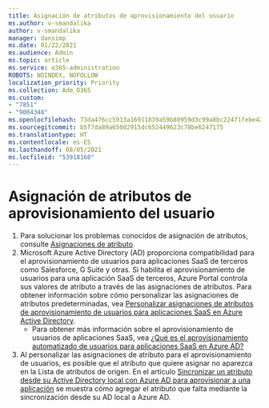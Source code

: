 ```yaml
---
title: Asignación de atributos de aprovisionamiento del usuario
ms.author: v-smandalika
author: v-smandalika
manager: dansimp
ms.date: 01/22/2021
ms.audience: Admin
ms.topic: article
ms.service: o365-administration
ROBOTS: NOINDEX, NOFOLLOW
localization_priority: Priority
ms.collection: Adm_O365
ms.custom:
- "7851"
- "9004348"
ms.openlocfilehash: 73da476cc5913a16911839a59b80959d3c99a8bc22471febe421b022ce2c49ae
ms.sourcegitcommit: b5f7da89a650d2915dc652449623c78be6247175
ms.translationtype: HT
ms.contentlocale: es-ES
ms.lasthandoff: 08/05/2021
ms.locfileid: "53918160"
---
```

# <a name="user-provisioning-attribute-mapping"></a>Asignación de atributos de aprovisionamiento del usuario

1. Para solucionar los problemas conocidos de asignación de atributos, consulte [Asignaciones de atributo](https://docs.microsoft.com/azure/active-directory/app-provisioning/known-issues#attribute-mappings). 
2. Microsoft Azure Active Directory (AD) proporciona compatibilidad para el aprovisionamiento de usuarios para aplicaciones SaaS de terceros como Salesforce, G Suite y otras. Si habilita el aprovisionamiento de usuarios para una aplicación SaaS de terceros, Azure Portal controla sus valores de atributo a través de las asignaciones de atributos. Para obtener información sobre cómo personalizar las asignaciones de atributos predeterminadas, vea [Personalizar asignaciones de atributos de aprovisionamiento de usuarios para aplicaciones SaaS en Azure Active Directory](https://docs.microsoft.com/azure/active-directory/app-provisioning/customize-application-attributes).
    - Para obtener más información sobre el aprovisionamiento de usuarios de aplicaciones SaaS, vea [¿Qué es el aprovisionamiento automatizado de usuarios para aplicaciones SaaS en Azure AD?](https://docs.microsoft.com/azure/active-directory/app-provisioning/user-provisioning) 
3. Al personalizar las asignaciones de atributo para el aprovisionamiento de usuarios, es posible que el atributo que quiere asignar no aparezca en la Lista de atributos de origen. En el artículo [Sincronizar un atributo desde su Active Directory local con Azure AD para aprovisionar a una aplicación](https://docs.microsoft.com/azure/active-directory/app-provisioning/user-provisioning-sync-attributes-for-mapping) se muestra cómo agregar el atributo que falta mediante la sincronización desde su AD local a Azure AD.
